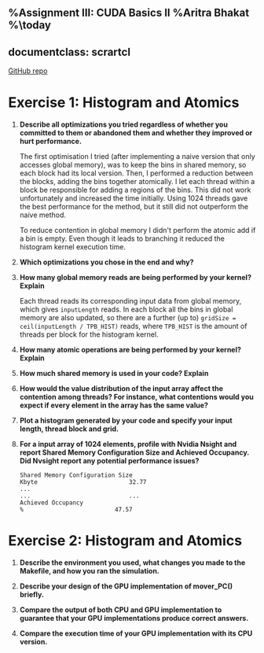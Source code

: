 %Assignment III: CUDA Basics II
%Aritra Bhakat
%\today
---
documentclass: scrartcl
---

[GitHub repo](https://github.com/arrebarritra/DD2360HT23/tree/main/hw_3)

# Exercise 1: Histogram and Atomics

1. **Describe all optimizations you tried regardless of whether you committed to them or abandoned them and whether they improved or hurt performance.**

    The first optimisation I tried (after implementing a naive version that only accesses global memory), was to keep the bins in shared memory, so each block had its local version. Then, I performed a reduction between the blocks, adding the bins together atomically. I let each thread within a block be responsible for adding a regions of the bins. This did not work unfortunately and increased the time initially. Using 1024 threads gave the best performance for the method, but it still did not outperform the naive method.

    To reduce contention in global memory I didn't perform the atomic add if a bin is empty. Even though it leads to branching it reduced the histogram kernel execution time.

2. **Which optimizations you chose in the end and why?**

3. **How many global memory reads are being performed by your kernel? Explain**

    Each thread reads its corresponding input data from global memory, which gives `inputLength` reads. In each block all the bins in global memory are also updated, so there are a further (up to) `gridSize = ceil(inputLength / TPB_HIST)` reads, where `TPB_HIST` is the amount of threads per block for the histogram kernel.

4. **How many atomic operations are being performed by your kernel? Explain**

5. **How much shared memory is used in your code? Explain**

6. **How would the value distribution of the input array affect the contention among threads? For instance, what contentions would you expect if every element in the array has the same value?** 

7. **Plot a histogram generated by your code and specify your input length, thread block and grid.**

8. **For a input array of 1024 elements, profile with Nvidia Nsight and report Shared Memory Configuration Size and Achieved Occupancy. Did Nvsight report any potential performance issues?**

    ```
    Shared Memory Configuration Size                                                 Kbyte                          32.77
    ...                                                                                ...                            ...
    Achieved Occupancy                                                                   %                          47.57
    ```
# Exercise 2: Histogram and Atomics

1. **Describe the environment you used, what changes you made to the Makefile, and how you ran the simulation.**

2. **Describe your design of the GPU implementation of mover_PC() briefly.**

3. **Compare the output of both CPU and GPU implementation to guarantee that your GPU implementations produce correct answers.**

4. **Compare the execution time of your GPU implementation with its CPU version.**